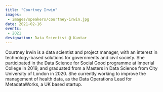```yaml
---
title: "Courtney Irwin"
images:
 - images/speakers/courtney-irwin.jpg
date: 2021-02-16
events:
 - 2021
designation: Data Scientist @ Kantar 
---
```


Courtney Irwin is a data scientist and project manager, with an interest in technology-based solutions for governments and civil society. She participated in the Data Science for Social Good programme at Imperial College in 2019, and graduated from a Masters in Data Science from City University of London in 2020. She currently working to improve the management of health data, as the Data Operations Lead for MetadataWorks, a UK based startup.